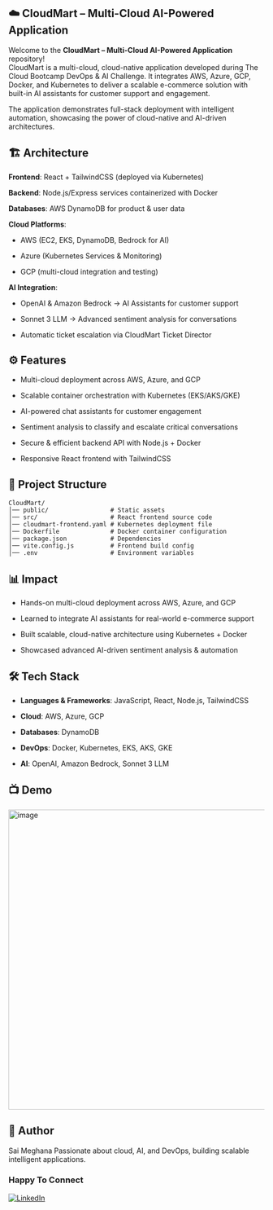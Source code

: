 ## ☁️ CloudMart – Multi-Cloud AI-Powered Application

Welcome to the **CloudMart – Multi-Cloud AI-Powered Application** repository!  
CloudMart is a multi-cloud, cloud-native application developed during The Cloud Bootcamp DevOps & AI Challenge. It integrates AWS, Azure, GCP, Docker, and Kubernetes to deliver a scalable e-commerce solution with built-in AI assistants for customer support and engagement.

The application demonstrates full-stack deployment with intelligent automation, showcasing the power of cloud-native and AI-driven architectures.

## 🏗️ Architecture

 **Frontend**: React + TailwindCSS (deployed via Kubernetes)

**Backend**: Node.js/Express services containerized with Docker

**Databases**: AWS DynamoDB for product & user data

**Cloud Platforms**:

- AWS (EC2, EKS, DynamoDB, Bedrock for AI)

- Azure (Kubernetes Services & Monitoring)

- GCP (multi-cloud integration and testing)

**AI Integration**:

- OpenAI & Amazon Bedrock → AI Assistants for customer support

- Sonnet 3 LLM → Advanced sentiment analysis for conversations

- Automatic ticket escalation via CloudMart Ticket Director

## ⚙️ Features

- Multi-cloud deployment across AWS, Azure, and GCP

- Scalable container orchestration with Kubernetes (EKS/AKS/GKE)

- AI-powered chat assistants for customer engagement

- Sentiment analysis to classify and escalate critical conversations

- Secure & efficient backend API with Node.js + Docker

- Responsive React frontend with TailwindCSS

## 📂 Project Structure
```
CloudMart/
│── public/                 # Static assets
│── src/                    # React frontend source code
│── cloudmart-frontend.yaml # Kubernetes deployment file
│── Dockerfile              # Docker container configuration
│── package.json            # Dependencies
│── vite.config.js          # Frontend build config
│── .env                    # Environment variables
```
## 📊 Impact

- Hands-on multi-cloud deployment across AWS, Azure, and GCP

- Learned to integrate AI assistants for real-world e-commerce support

- Built scalable, cloud-native architecture using Kubernetes + Docker

- Showcased advanced AI-driven sentiment analysis & automation

## 🛠️ Tech Stack

- **Languages & Frameworks**: JavaScript, React, Node.js, TailwindCSS

- **Cloud**: AWS, Azure, GCP

- **Databases**: DynamoDB

- **DevOps**: Docker, Kubernetes, EKS, AKS, GKE

- **AI**: OpenAI, Amazon Bedrock, Sonnet 3 LLM

## 📺 Demo
<img width="848" height="589" alt="image" src="https://github.com/user-attachments/assets/566430d2-1ec3-448f-8ed9-7a15811bce8e" />

## 👤 Author
Sai Meghana 
Passionate about cloud, AI, and DevOps, building scalable intelligent applications.

### Happy To Connect
[![LinkedIn](https://img.shields.io/badge/LinkedIn-0077B5?style=for-the-badge&logo=linkedin&logoColor=white)](https://www.linkedin.com/in/meghagovind/)
